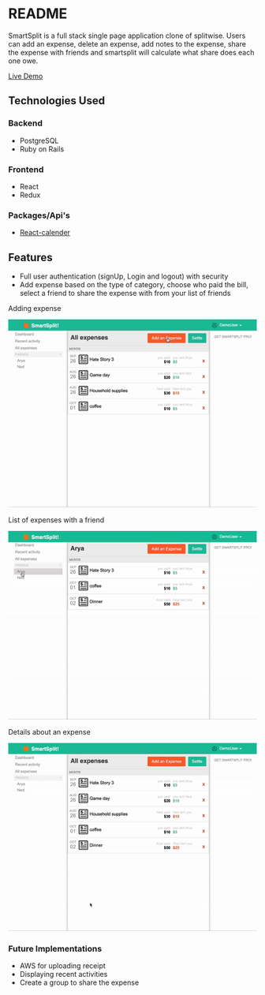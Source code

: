 # README

SmartSplit is a full stack single page application clone of splitwise. Users can add an expense, delete an expense, add notes to the expense, share the expense with friends and smartsplit will calculate what share does each one owe.

[Live Demo](https://smartsplit2.herokuapp.com/#/)

## Technologies Used

### Backend
* PostgreSQL
* Ruby on Rails

### Frontend
* React
* Redux

### Packages/Api's
* [React-calender](https://www.npmjs.com/package/react-calendar)

## Features
* Full user authentication (signUp, Login and logout) with security
* Add expense based on the type of category, choose who paid the bill, select a friend to share the expense with from your list of friends

Adding expense

![](Add_expense.gif)

List of expenses with a friend

![](expense_filter.gif)

Details about an expense

![](show_details.gif)


### Future Implementations
* AWS for uploading receipt
* Displaying recent activities
* Create a group to share the expense
